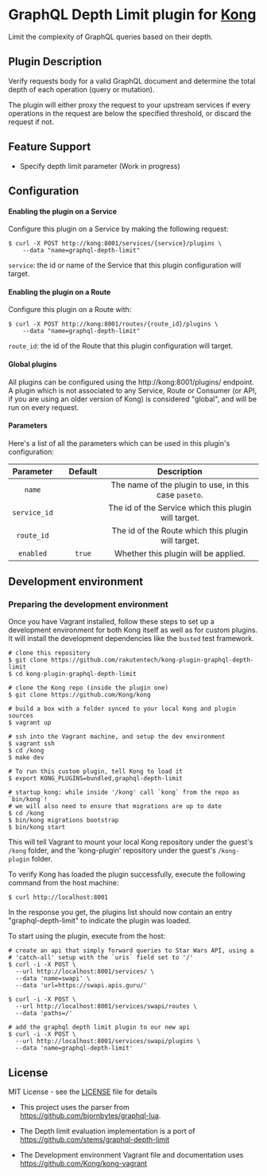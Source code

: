 # GraphQL Depth Limit plugin for [Kong](https://konghq.com/)
Limit the complexity of GraphQL queries based on their depth.

## Plugin Description
Verify requests body for a valid GraphQL document and determine the total depth of each operation (query or mutation).

The plugin will either proxy the request to your upstream services if every operations in the request are below the specified threshold, or discard the request if not.

## Feature Support

- Specify depth limit parameter (Work in progress)

## Configuration

#### Enabling the plugin on a Service
Configure this plugin on a Service by making the following request:
```
$ curl -X POST http://kong:8001/services/{service}/plugins \
    --data "name=graphql-depth-limit"
```
`service`: the id or name of the Service that this plugin configuration will target.

#### Enabling the plugin on a Route
Configure this plugin on a Route with:
```
$ curl -X POST http://kong:8001/routes/{route_id}/plugins \
    --data "name=graphql-depth-limit"
```
`route_id`: the id of the Route that this plugin configuration will target.


#### Global plugins
All plugins can be configured using the http://kong:8001/plugins/ endpoint. A plugin which is not associated to any Service, Route or Consumer (or API, if you are using an older version of Kong) is considered "global", and will be run on every request.

#### Parameters
Here's a list of all the parameters which can be used in this plugin's configuration:

| Parameter |  | Default | Description |
| :---: | :---: | :---: | :---: |
| `name` |  |  | The name of the plugin to use, in this case `paseto`. |
| `service_id` |  |  | The id of the Service which this plugin will target. |
| `route_id` |  |  | The id of the Route which this plugin will target. |
| `enabled` |  | `true` | Whether this plugin will be applied. |


## Development environment

### Preparing the development environment

Once you have Vagrant installed, follow these steps to set up a development
environment for both Kong itself as well as for custom plugins. It will
install the development dependencies like the `busted` test framework.

```shell
# clone this repository
$ git clone https://github.com/rakutentech/kong-plugin-graphql-depth-limit
$ cd kong-plugin-graphql-depth-limit

# clone the Kong repo (inside the plugin one)
$ git clone https://github.com/Kong/kong

# build a box with a folder synced to your local Kong and plugin sources
$ vagrant up

# ssh into the Vagrant machine, and setup the dev environment
$ vagrant ssh
$ cd /kong
$ make dev

# To run this custom plugin, tell Kong to load it
$ export KONG_PLUGINS=bundled,graphql-depth-limit

# startup kong: while inside '/kong' call `kong` from the repo as `bin/kong`!
# we will also need to ensure that migrations are up to date
$ cd /kong
$ bin/kong migrations bootstrap
$ bin/kong start
```

This will tell Vagrant to mount your local Kong repository under the guest's
`/kong` folder, and the 'kong-plugin' repository under the
guest's `/kong-plugin` folder.

To verify Kong has loaded the plugin successfully, execute the following
command from the host machine:

```shell
$ curl http://localhost:8001
```
In the response you get, the plugins list should now contain an entry
"graphql-depth-limit" to indicate the plugin was loaded.

To start using the plugin, execute from the host:
```shell
# create an api that simply forward queries to Star Wars API, using a
# 'catch-all' setup with the `uris` field set to '/'
$ curl -i -X POST \
  --url http://localhost:8001/services/ \
  --data 'name=swapi' \
  --data 'url=https://swapi.apis.guru/'

$ curl -i -X POST \
  --url http://localhost:8001/services/swapi/routes \
  --data 'paths=/'

# add the graphql depth limit plugin to our new api
$ curl -i -X POST \
  --url http://localhost:8001/services/swapi/plugins \
  --data 'name=graphql-depth-limit'
```


## License

MIT License - see the [LICENSE](LICENSE) file for details

- This project uses the parser from https://github.com/bjornbytes/graphql-lua.

- The Depth limit evaluation implementation is a port of https://github.com/stems/graphql-depth-limit 

- The Development environment Vagrant file and documentation uses https://github.com/Kong/kong-vagrant
